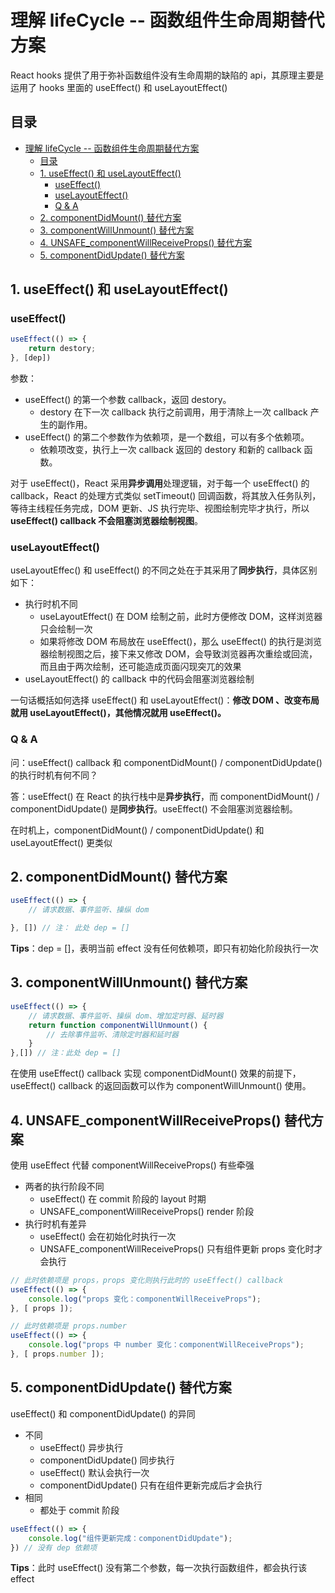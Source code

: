 # 理解 lifeCycle -- 函数组件生命周期替代方案

React hooks 提供了用于弥补函数组件没有生命周期的缺陷的 api，其原理主要是运用了 hooks 里面的 useEffect() 和 useLayoutEffect()

## 目录

- [理解 lifeCycle -- 函数组件生命周期替代方案](#理解-lifecycle----函数组件生命周期替代方案)
  - [目录](#目录)
  - [1. useEffect() 和 useLayoutEffect()](#1-useeffect-和-uselayouteffect)
    - [useEffect()](#useeffect)
    - [useLayoutEffect()](#uselayouteffect)
    - [Q & A](#q--a)
  - [2. componentDidMount() 替代方案](#2-componentdidmount-替代方案)
  - [3. componentWillUnmount() 替代方案](#3-componentwillunmount-替代方案)
  - [4. UNSAFE_componentWillReceiveProps() 替代方案](#4-unsafe_componentwillreceiveprops-替代方案)
  - [5. componentDidUpdate() 替代方案](#5-componentdidupdate-替代方案)

## 1. useEffect() 和 useLayoutEffect()

### useEffect()

```javascript
useEffect(() => {
    return destory;
}, [dep])
```

参数：

- useEffect() 的第一个参数 callback，返回 destory。
  - destory 在下一次 callback 执行之前调用，用于清除上一次 callback 产生的副作用。
- useEffect() 的第二个参数作为依赖项，是一个数组，可以有多个依赖项。
  - 依赖项改变，执行上一次 callback 返回的 destory 和新的 callback 函数。

对于 useEffect()，React 采用**异步调用**处理逻辑，对于每一个 useEffect() 的 callback，React 的处理方式类似 setTimeout() 回调函数，将其放入任务队列，等待主线程任务完成，DOM 更新、JS 执行完毕、视图绘制完毕才执行，所以 **useEffect() callback 不会阻塞浏览器绘制视图**。

### useLayoutEffect()

useLayoutEffec() 和 useEffect() 的不同之处在于其采用了**同步执行**，具体区别如下：

- 执行时机不同
  - useLayoutEffect() 在 DOM 绘制之前，此时方便修改 DOM，这样浏览器只会绘制一次
  - 如果将修改 DOM 布局放在 useEffect()，那么 useEffect() 的执行是浏览器绘制视图之后，接下来又修改 DOM，会导致浏览器再次重绘或回流，而且由于两次绘制，还可能造成页面闪现突兀的效果
- useLayoutEffect() 的 callback 中的代码会阻塞浏览器绘制

一句话概括如何选择 useEffect() 和 useLayoutEffect()：**修改 DOM 、改变布局就用 useLayoutEffect()，其他情况就用 useEffect()。**

### Q & A

问：useEffect() callback 和 componentDidMount() / componentDidUpdate() 的执行时机有何不同？

答：useEffect() 在 React 的执行栈中是**异步执行**，而 componentDidMount() / componentDidUpdate() 是**同步执行**。useEffect() 不会阻塞浏览器绘制。

在时机上，componentDidMount() / componentDidUpdate() 和 useLayoutEffect() 更类似

## 2. componentDidMount() 替代方案

```javascript
useEffect(() => {
    // 请求数据、事件监听、操纵 dom

}, []) // 注： 此处 dep = []
```

**Tips**：dep = []，表明当前 effect 没有任何依赖项，即只有初始化阶段执行一次

## 3. componentWillUnmount() 替代方案

```javascript
useEffect(() => {
    // 请求数据、事件监听、操纵 dom、增加定时器、延时器
    return function componentWillUnmount() {
        // 去除事件监听、清除定时器和延时器
    }
},[]) // 注：此处 dep = []
```

在使用 useEffect() callback 实现 componentDidMount() 效果的前提下，useEffect() callback 的返回函数可以作为 componentWillUnmount() 使用。

## 4. UNSAFE_componentWillReceiveProps() 替代方案

使用 useEffect 代替 componentWillReceiveProps() 有些牵强

- 两者的执行阶段不同
  - useEffect() 在 commit 阶段的 layout 时期
  - UNSAFE_componentWillReceiveProps() render 阶段
- 执行时机有差异
  - useEffect() 会在初始化时执行一次
  - UNSAFE_componentWillReceiveProps() 只有组件更新 props 变化时才会执行

```javascript
// 此时依赖项是 props，props 变化则执行此时的 useEffect() callback
useEffect(() => {
    console.log("props 变化：componentWillReceiveProps");
}, [ props ]);

// 此时依赖项是 props.number
useEffect(() => {
    console.log("props 中 number 变化：componentWillReceiveProps");
}, [ props.number ]);
```

## 5. componentDidUpdate() 替代方案

useEffect() 和 componentDidUpdate() 的异同

- 不同
  - useEffect() 异步执行
  - componentDidUpdate() 同步执行
  - useEffect() 默认会执行一次
  - componentDidUpdate() 只有在组件更新完成后才会执行
- 相同
  - 都处于 commit 阶段

```javascript
useEffect(() => {
    console.log("组件更新完成：componentDidUpdate");
}) // 没有 dep 依赖项
```

**Tips**：此时 useEffect() 没有第二个参数，每一次执行函数组件，都会执行该 effect
